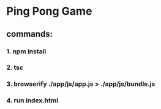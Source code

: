 # Ping Pong Game

## commands:

### 1. npm install

### 2. tsc

### 3. browserify ./app/js/app.js > ./app/js/bundle.js

### 4. run index.html

